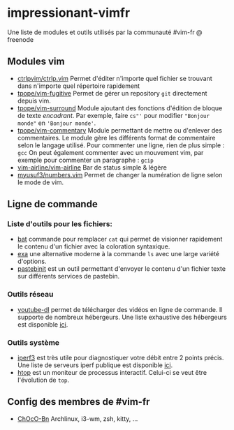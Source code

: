 # impressionant-vimfr
Une liste de modules et outils utilisés par la communauté #vim-fr @ freenode

## Modules vim
 * [ctrlpvim/ctrlp.vim](https://github.com/ctrlpvim/ctrlp.vim) Permet d'éditer n'importe quel fichier se trouvant dans n'importe quel répertoire rapidement
 * [tpope/vim-fugitive](https://github.com/tpope/vim-fugitive) Permet de gérer un repository `git` directement depuis vim.
 * [tpope/vim-surround](https://github.com/tpope/vim-surround) Module ajoutant des fonctions d'édition de bloque de texte _encadrant_.
 Par exemple, faire `cs"'` pour modifier `"Bonjour monde"` en `'Bonjour monde'`.
 * [tpope/vim-commentary](https://github.com/tpope/vim-commentary) Module permettant de mettre ou d'enlever des commentaires.
 Le module gère les différents format de commentaire selon le langage utilisé.
 Pour commenter une ligne, rien de plus simple : `gcc`
 On peut également commenter avec un mouvement vim, par exemple pour commenter un paragraphe : `gcip`
 * [vim-airline/vim-airline](https://github.com/vim-airline/vim-airline) Bar de status simple & légère
 * [myusuf3/numbers.vim](https://github.com/myusuf3/numbers.vim) Permet de changer la numération de ligne selon le mode de vim.

## Ligne de commande

### Liste d'outils pour les fichiers:

* [bat](https://github.com/sharkdp/bat) commande pour remplacer `cat` qui permet de visionner rapidement le contenu d'un fichier avec la coloration syntaxique.
* [exa](https://the.exa.website/) une alternative moderne à la commande `ls` avec une large variété d'options.
* [pastebinit](https://github.com/skorokithakis/pastebinit) est un outil permettant d'envoyer le contenu d'un fichier texte sur différents services de pastebin.

### Outils réseau
* [youtube-dl](https://rg3.github.io/youtube-dl/) permet de télécharger des vidéos en ligne de commande. Il supporte de nombreux hébergeurs. Une liste exhaustive des hébergeurs est disponible [ici](https://rg3.github.io/youtube-dl/supportedsites.html).

### Outils système
* [iperf3](https://github.com/esnet/iperf) est très utile pour diagnostiquer votre débit entre 2 points précis. Une liste de serveurs iperf publique est disponible [ici](https://iperf.fr/iperf-servers.php).
* [htop](https://hisham.hm/htop/) est un moniteur de processus interactif. Celui-ci se veut être l'évolution de `top`.

## Config des membres de #vim-fr

* [ChOcO-Bn](https://github.com/chocobn69/dotfiles) Archlinux, i3-wm, zsh, kitty, ...
